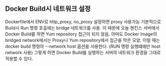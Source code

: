 ## Docker Build시 네트워크 설정
Dockerfile에서 ENV로 http_proxy, no_proxy 설정하면 proxy 사용가능
기본적으로 Build시 Run 명령 호출에는 bridge 네트워크를 사용.
이 때문에 오늘 젠킨스 서버에서 Docker Build를 하면 Yum repository 접근이 되지 않음.
아마도 Docker Image의 bridged network에서는 Proxy나 Yum repository에서 접근을 막은 모양.
이럴 때는 docker build 명령의 --network host 옵션을 사용한다.
(RUN 명령 실행떄에만 host network 사용)
그렇게 하면 Docker Build를 실행하는 서버의 네트워크 환경을 그대로 적용할 수 있다.

